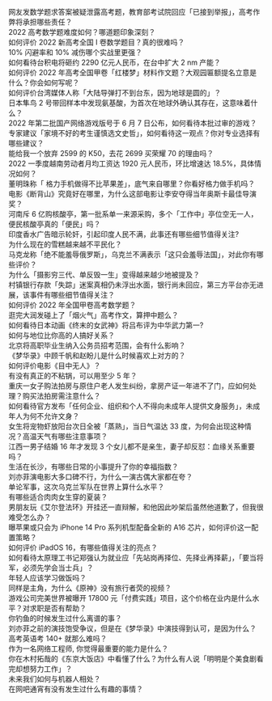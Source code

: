 网友发数学题求答案被疑泄露高考题，教育部考试院回应「已接到举报」，高考作弊将承担哪些责任？  
2022 高考数学题难度如何？哪道题印象深刻？  
如何评价 2022 新高考全国 Ⅰ 卷数学题目？真的很难吗？  
10% 闪避率和 10% 减伤哪个实战里更强？  
如何看待台积电将砸约 2290 亿元人民币，在台中扩大 2 nm 产能？  
如何评价 2022 年高考全国甲卷「红楼梦」材料作文题？大观园匾额提名立意是什么？你会如何写呢？  
如何评价台湾媒体人称「大陆导弹打不到台东，因为地球是圆的」？  
日本隼鸟 2 号带回样本中发现氨基酸，为首次在地球外确认其存在，这意味着什么？  
2022 年第二批国产网络游戏版号于 6 月 7 日公布，如何看待本批过审的游戏？  
专家建议「家境不好的考生谨慎选文史哲」，如何看待这一观点？你对专业选择有哪些建议？  
能给我一个放弃 2599 的 K50，去花 2699 买荣耀 70 的理由吗？  
2022 一季度越南劳动者月均工资达 1920 元人民币，环比增速达 18.5%，具体情况如何？  
董明珠称「 格力手机做得不比苹果差」，底气来自哪里？你看好格力做手机吗？  
电影《断背山》究竟好在哪里，为什么这部电影让李安夺得当年奥斯卡最佳导演奖？  
河南斥 6 亿购核酸亭，第一批系单一来源采购，多个「工作中」亭位空无一人，便民核酸亭真的「便民」吗？  
印度香水广告暗示轮奸，引起印度人民不满，此事还有哪些细节值得关注?  
为什么现在的雪糕越来越不平民化？  
马克龙称「绝不能羞辱俄罗斯」，乌克兰不满表示「这只会羞辱法国」，对此你有哪些评价？  
为什么「摄影穷三代、单反毁一生」变得越来越少地被提及？  
村镇银行存款「失踪」迷案真相仍未浮出水面，银行尚未回应，第三方平台亦无进展，该事件有哪些细节值得关注？  
如何评价 2022 年全国甲卷高考数学题？  
逛完大润发碰上了「烟火气」高考作文，算押中题么？  
如何看待日本动画《终末的女武神》将吕布评为中华武力第一?  
如何与地位比你高的人搞好关系？  
北京将高职毕业生纳入公务员招考范围，会有什么影响？  
《梦华录》中顾千帆和赵盼儿是什么时候喜欢上对方的？  
如何评价电影《目中无人》？  
有没有真正的不粘锅，可以用至少 5 年？  
重庆一女子购法拍房与原住户老人发生纠纷，拿房产证一年进不了门，应如何处理？购买法拍房需注意什么？  
如何看待官方发布「任何企业、组织和个人不得向未成年人提供文身服务」，未成年人为何不允许文身？  
女生将宠物虾放阳台次日全被「蒸熟」，当日气温达 33 度，为何会出现这种情况？高温天气有哪些注意事项？  
江西一男子结婚 16 年才发现 3 个女儿都不是亲生，妻子却反怼：血缘关系重要吗？  
生活在长沙，有哪些日常的小事提升了你的幸福指数？  
刘亦菲演电影大多口碑不行，为什么一演古偶大家都在夸？  
单论军事，这次乌克兰军队在世界上算什么水平？  
有哪些适合肉肉女生穿的夏装？  
男朋友玩《艾尔登法环》开挂还一直辩解，和他因此吵架后虽然他道歉了，但我很难受怎么办？  
曝苹果或只会为 iPhone 14 Pro 系列机型配备全新的 A16 芯片，如何评价这一配置策略？  
如何评价 iPadOS 16，有哪些值得关注的亮点？  
如何看待太原理工书记郑强认为就业应「先站岗再择位、先择业再择薪」，「要当将军，必须先学会当士兵」？  
年轻人应该学习做饭吗？  
同样是主角，为什么《原神》没有旅行者荧的视频？  
游戏公司完美世界被曝开 17800 元「付费实践」项目，这个价格在业内是什么水平？对求职是否有帮助？  
你钓鱼的时候发生过什么离谱的事？  
刘亦菲之前的演技饱受争议，但是在《梦华录》中演技得到认可，是因为什么？  
高考英语考 140+ 就那么难吗？  
作为一名网络工程师, 你觉得最重要的能力是什么？  
你在木村拓哉的《东京大饭店》中看懂了什么？为什么有人说「明明是个美食剧看完却想努力工作」？  
未来我们如何与机器人相处？  
在网吧通宵有没有发生过什么有趣的事情？  
